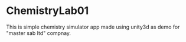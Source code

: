# ChemistryLab01
 This is simple chemistry simulator app made using unity3d as demo for "master sab ltd" compnay.
